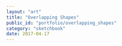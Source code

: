 ```yaml
---
layout: "art"
title: "Overlapping Shapes"
public_id: "portfolio/overlapping_shapes"
category: "sketchbook"
date: 2017-04-17
---
```

